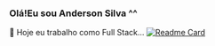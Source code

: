 ### Olá!Eu sou Anderson Silva ^^
 🔭 Hoje eu trabalho como Full Stack...
[![Readme Card](https://github-readme-stats.vercel.app/api/pin/?username=AnderSpidy&repo=github-readme-stats)](https://github.com/AnderSpidy/github-readme-stats)
